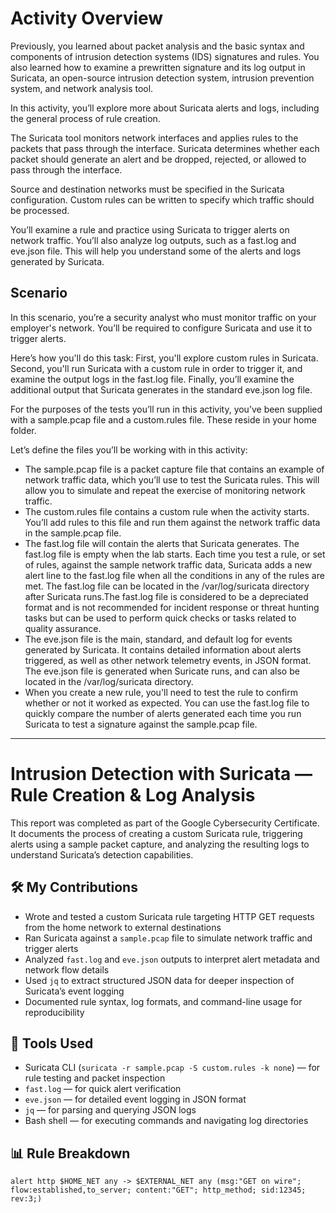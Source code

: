 # Activity Overview

Previously, you learned about packet analysis and the basic syntax and components of intrusion detection systems (IDS) signatures and rules. You also learned how to examine a prewritten signature and its log output in Suricata, an open-source intrusion detection system, intrusion prevention system, and network analysis tool.

In this activity, you’ll explore more about Suricata alerts and logs, including the general process of rule creation.

The Suricata tool monitors network interfaces and applies rules to the packets that pass through the interface. Suricata determines whether each packet should generate an alert and be dropped, rejected, or allowed to pass through the interface.

Source and destination networks must be specified in the Suricata configuration. Custom rules can be written to specify which traffic should be processed.

You’ll examine a rule and practice using Suricata to trigger alerts on network traffic. You’ll also analyze log outputs, such as a fast.log and eve.json file. This will help you understand some of the alerts and logs generated by Suricata.

## Scenario

In this scenario, you’re a security analyst who must monitor traffic on your employer's network. You’ll be required to configure Suricata and use it to trigger alerts.

Here’s how you'll do this task: First, you'll explore custom rules in Suricata. Second, you'll run Suricata with a custom rule in order to trigger it, and examine the output logs in the fast.log file. Finally, you’ll examine the additional output that Suricata generates in the standard eve.json log file.

For the purposes of the tests you’ll run in this activity, you’ve been supplied with a sample.pcap file and a custom.rules file. These reside in your home folder.

Let’s define the files you’ll be working with in this activity:

- The sample.pcap file is a packet capture file that contains an example of network traffic data, which you’ll use to test the Suricata rules. This will allow you to simulate and repeat the exercise of monitoring network traffic.
- The custom.rules file contains a custom rule when the activity starts. You’ll add rules to this file and run them against the network traffic data in the sample.pcap file.
- The fast.log file will contain the alerts that Suricata generates. The fast.log file is empty when the lab starts. Each time you test a rule, or set of rules, against the sample network traffic data, Suricata adds a new alert line to the fast.log file when all the conditions in any of the rules are met. The fast.log file can be located in the /var/log/suricata directory after Suricata runs.The fast.log file is considered to be a depreciated format and is not recommended for incident response or threat hunting tasks but can be used to perform quick checks or tasks related to quality assurance.
- The eve.json file is the main, standard, and default log for events generated by Suricata. It contains detailed information about alerts triggered, as well as other network telemetry events, in JSON format. The eve.json file is generated when Suricate runs, and can also be located in the /var/log/suricata directory.
- When you create a new rule, you'll need to test the rule to confirm whether or not it worked as expected. You can use the fast.log file to quickly compare the number of alerts generated each time you run Suricata to test a signature against the sample.pcap file.

---

# Intrusion Detection with Suricata — Rule Creation & Log Analysis

This report was completed as part of the Google Cybersecurity Certificate. It documents the process of creating a custom Suricata rule, triggering alerts using a sample packet capture, and analyzing the resulting logs to understand Suricata’s detection capabilities.

## 🛠️ My Contributions
- Wrote and tested a custom Suricata rule targeting HTTP GET requests from the home network to external destinations
- Ran Suricata against a `sample.pcap` file to simulate network traffic and trigger alerts
- Analyzed `fast.log` and `eve.json` outputs to interpret alert metadata and network flow details
- Used `jq` to extract structured JSON data for deeper inspection of Suricata’s event logging
- Documented rule syntax, log formats, and command-line usage for reproducibility

## 🧪 Tools Used
- Suricata CLI (`suricata -r sample.pcap -S custom.rules -k none`) — for rule testing and packet inspection
- `fast.log` — for quick alert verification
- `eve.json` — for detailed event logging in JSON format
- `jq` — for parsing and querying JSON logs
- Bash shell — for executing commands and navigating log directories

## 📊 Rule Breakdown

```plaintext
alert http $HOME_NET any -> $EXTERNAL_NET any (msg:"GET on wire"; flow:established,to_server; content:"GET"; http_method; sid:12345; rev:3;)

